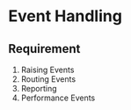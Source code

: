 Event Handling
==============


Requirement
-----------
1. Raising Events
2. Routing Events
3. Reporting
4. Performance Events